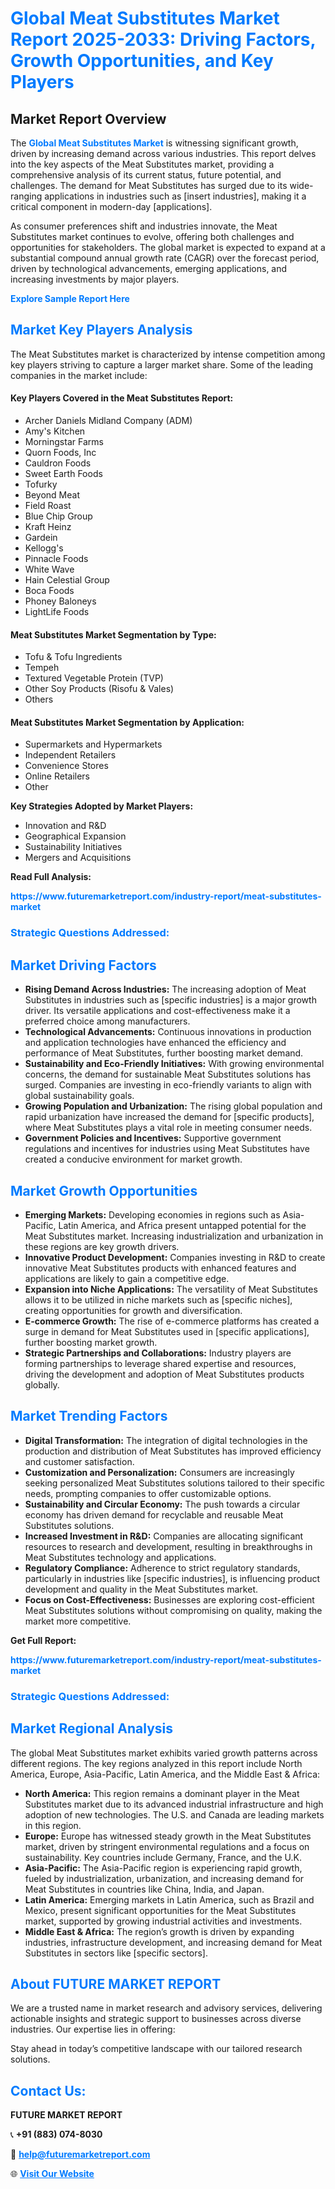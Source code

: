 <h1 style="color: #007BFF;">Global Meat Substitutes Market Report 2025-2033: Driving Factors, Growth Opportunities, and Key Players</h1>

<section id="overview">
<h2>Market Report Overview</h2>
<p>The <a href="https://www.futuremarketreport.com/industry-report/meat-substitutes-market" style="color: #007BFF; text-decoration: none;"><strong>Global Meat Substitutes Market</strong></a> is witnessing significant growth, driven by increasing demand across various industries. This report delves into the key aspects of the Meat Substitutes market, providing a comprehensive analysis of its current status, future potential, and challenges. The demand for Meat Substitutes has surged due to its wide-ranging applications in industries such as [insert industries], making it a critical component in modern-day [applications].</p>
<p>As consumer preferences shift and industries innovate, the Meat Substitutes market continues to evolve, offering both challenges and opportunities for stakeholders. The global market is expected to expand at a substantial compound annual growth rate (CAGR) over the forecast period, driven by technological advancements, emerging applications, and increasing investments by major players.</p>
</section>

<section id="overview">
<p><a href="https://www.futuremarketreport.com/request-sample/reportId=87203" style="color: #007BFF; text-decoration: none;"><strong>Explore Sample Report Here</strong></a></p>
</section>

<section id="key-players">
<h2 style="color: #007BFF;">Market Key Players Analysis</h2>
<p>The Meat Substitutes market is characterized by intense competition among key players striving to capture a larger market share. Some of the leading companies in the market include:</p>
<h4>Key Players Covered in the Meat Substitutes Report:</h4>
<ul><li>Archer Daniels Midland Company (ADM)</li><li>Amy&#039;s Kitchen</li><li>Morningstar Farms</li><li>Quorn Foods, Inc</li><li>Cauldron Foods</li><li>Sweet Earth Foods</li><li>Tofurky</li><li>Beyond Meat</li><li>Field Roast</li><li>Blue Chip Group</li><li>Kraft Heinz</li><li>Gardein</li><li>Kellogg&#039;s</li><li>Pinnacle Foods</li><li>White Wave</li><li>Hain Celestial Group</li><li>Boca Foods</li><li>Phoney Baloneys</li><li>LightLife Foods</li></ul>
<h4>Meat Substitutes Market Segmentation by Type:</h4>
<ul><li>Tofu &amp; Tofu Ingredients</li><li>Tempeh</li><li>Textured Vegetable Protein (TVP)</li><li>Other Soy Products (Risofu &amp; Vales)</li><li>Others</li></ul>

<h4>Meat Substitutes Market Segmentation by Application:</h4>
<ul><li>Supermarkets and Hypermarkets</li><li>Independent Retailers</li><li>Convenience Stores</li><li>Online Retailers</li><li>Other</li></ul>
<p><strong>Key Strategies Adopted by Market Players:</strong></p>
<ul>
<li>Innovation and R&D</li>
<li>Geographical Expansion</li>
<li>Sustainability Initiatives</li>
<li>Mergers and Acquisitions</li>
</ul>
</section>

<section>
<p><strong>Read Full Analysis: </strong></p><a href="https://www.futuremarketreport.com/industry-report/meat-substitutes-market" style="color: #007BFF; text-decoration: none;"><strong>https://www.futuremarketreport.com/industry-report/meat-substitutes-market</strong></a>
<h3 style="color: #007BFF;">Strategic Questions Addressed:</h3>
</section>

<section id="driving-factors">
<h2 style="color: #007BFF;">Market Driving Factors</h2>
<ul>
<li><strong>Rising Demand Across Industries:</strong> The increasing adoption of Meat Substitutes in industries such as [specific industries] is a major growth driver. Its versatile applications and cost-effectiveness make it a preferred choice among manufacturers.</li>
<li><strong>Technological Advancements:</strong> Continuous innovations in production and application technologies have enhanced the efficiency and performance of Meat Substitutes, further boosting market demand.</li>
<li><strong>Sustainability and Eco-Friendly Initiatives:</strong> With growing environmental concerns, the demand for sustainable Meat Substitutes solutions has surged. Companies are investing in eco-friendly variants to align with global sustainability goals.</li>
<li><strong>Growing Population and Urbanization:</strong> The rising global population and rapid urbanization have increased the demand for [specific products], where Meat Substitutes plays a vital role in meeting consumer needs.</li>
<li><strong>Government Policies and Incentives:</strong> Supportive government regulations and incentives for industries using Meat Substitutes have created a conducive environment for market growth.</li>
</ul>
</section>

<section id="growth-opportunities">
<h2 style="color: #007BFF;">Market Growth Opportunities</h2>
<ul>
<li><strong>Emerging Markets:</strong> Developing economies in regions such as Asia-Pacific, Latin America, and Africa present untapped potential for the Meat Substitutes market. Increasing industrialization and urbanization in these regions are key growth drivers.</li>
<li><strong>Innovative Product Development:</strong> Companies investing in R&D to create innovative Meat Substitutes products with enhanced features and applications are likely to gain a competitive edge.</li>
<li><strong>Expansion into Niche Applications:</strong> The versatility of Meat Substitutes allows it to be utilized in niche markets such as [specific niches], creating opportunities for growth and diversification.</li>
<li><strong>E-commerce Growth:</strong> The rise of e-commerce platforms has created a surge in demand for Meat Substitutes used in [specific applications], further boosting market growth.</li>
<li><strong>Strategic Partnerships and Collaborations:</strong> Industry players are forming partnerships to leverage shared expertise and resources, driving the development and adoption of Meat Substitutes products globally.</li>
</ul>
</section>

<section id="trending-factors">
<h2 style="color: #007BFF;">Market Trending Factors</h2>
<ul>
<li><strong>Digital Transformation:</strong> The integration of digital technologies in the production and distribution of Meat Substitutes has improved efficiency and customer satisfaction.</li>
<li><strong>Customization and Personalization:</strong> Consumers are increasingly seeking personalized Meat Substitutes solutions tailored to their specific needs, prompting companies to offer customizable options.</li>
<li><strong>Sustainability and Circular Economy:</strong> The push towards a circular economy has driven demand for recyclable and reusable Meat Substitutes solutions.</li>
<li><strong>Increased Investment in R&D:</strong> Companies are allocating significant resources to research and development, resulting in breakthroughs in Meat Substitutes technology and applications.</li>
<li><strong>Regulatory Compliance:</strong> Adherence to strict regulatory standards, particularly in industries like [specific industries], is influencing product development and quality in the Meat Substitutes market.</li>
<li><strong>Focus on Cost-Effectiveness:</strong> Businesses are exploring cost-efficient Meat Substitutes solutions without compromising on quality, making the market more competitive.</li>
</ul>
</section>

<section>
<p><strong>Get Full Report: </strong></p><a href="https://www.futuremarketreport.com/industry-report/meat-substitutes-market" style="color: #007BFF; text-decoration: none;"><strong>https://www.futuremarketreport.com/industry-report/meat-substitutes-market</strong></a>
<h3 style="color: #007BFF;">Strategic Questions Addressed:</h3>
</section>


<section id="regional-analysis">
<h2 style="color: #007BFF;">Market Regional Analysis</h2>
<p>The global Meat Substitutes market exhibits varied growth patterns across different regions. The key regions analyzed in this report include North America, Europe, Asia-Pacific, Latin America, and the Middle East & Africa:</p>
<ul>
<li><strong>North America:</strong> This region remains a dominant player in the Meat Substitutes market due to its advanced industrial infrastructure and high adoption of new technologies. The U.S. and Canada are leading markets in this region.</li>
<li><strong>Europe:</strong> Europe has witnessed steady growth in the Meat Substitutes market, driven by stringent environmental regulations and a focus on sustainability. Key countries include Germany, France, and the U.K.</li>
<li><strong>Asia-Pacific:</strong> The Asia-Pacific region is experiencing rapid growth, fueled by industrialization, urbanization, and increasing demand for Meat Substitutes in countries like China, India, and Japan.</li>
<li><strong>Latin America:</strong> Emerging markets in Latin America, such as Brazil and Mexico, present significant opportunities for the Meat Substitutes market, supported by growing industrial activities and investments.</li>
<li><strong>Middle East & Africa:</strong> The region’s growth is driven by expanding industries, infrastructure development, and increasing demand for Meat Substitutes in sectors like [specific sectors].</li>
</ul>
</section>

<footer>
<h2 style="color: #007BFF;">About FUTURE MARKET REPORT</h2>
<p>We are a trusted name in market research and advisory services, delivering actionable insights and strategic support to businesses across diverse industries. Our expertise lies in offering:</p>

<p>Stay ahead in today’s competitive landscape with our tailored research solutions.</p>

<h2 style="color: #007BFF;">Contact Us:</h2>
<p><strong>FUTURE MARKET REPORT</strong></p>
<p>📞 <strong>+91 (883) 074-8030</strong></p>
<p>📧 <strong><a href="mailto:help@futuremarketreport.com" style="color: #007BFF;">help@futuremarketreport.com</a></strong></p>
<p>🌐 <strong><a href="https://www.futuremarketreport.com/" style="color: #007BFF;">Visit Our Website</a></strong></p>
</footer>